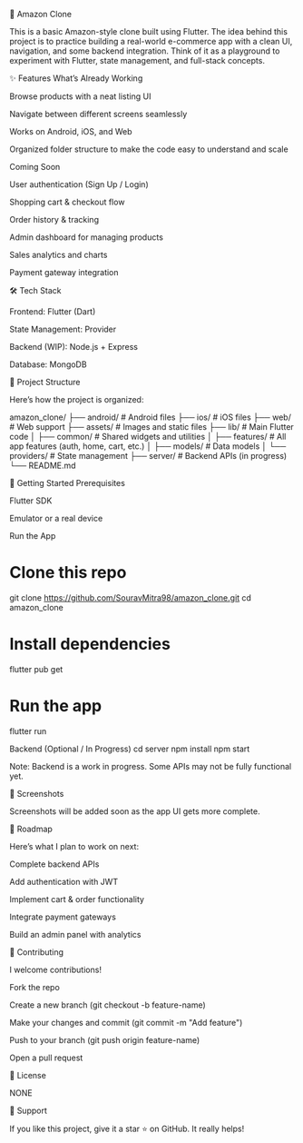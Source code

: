 🛒 Amazon Clone

This is a basic Amazon-style clone built using Flutter.
The idea behind this project is to practice building a real-world e-commerce app with a clean UI, navigation, and some backend integration. Think of it as a playground to experiment with Flutter, state management, and full-stack concepts.

✨ Features
What’s Already Working

Browse products with a neat listing UI

Navigate between different screens seamlessly

Works on Android, iOS, and Web

Organized folder structure to make the code easy to understand and scale

Coming Soon

User authentication (Sign Up / Login)

Shopping cart & checkout flow

Order history & tracking

Admin dashboard for managing products

Sales analytics and charts

Payment gateway integration

🛠 Tech Stack

Frontend: Flutter (Dart)

State Management: Provider

Backend (WIP): Node.js + Express

Database: MongoDB

📂 Project Structure

Here’s how the project is organized:

amazon_clone/
├── android/           # Android files
├── ios/               # iOS files
├── web/               # Web support
├── assets/            # Images and static files
├── lib/               # Main Flutter code
│   ├── common/        # Shared widgets and utilities
│   ├── features/      # All app features (auth, home, cart, etc.)
│   ├── models/        # Data models
│   └── providers/     # State management
├── server/            # Backend APIs (in progress)
└── README.md

🚀 Getting Started
Prerequisites

Flutter SDK

Emulator or a real device

Run the App
# Clone this repo
git clone https://github.com/SouravMitra98/amazon_clone.git
cd amazon_clone

# Install dependencies
flutter pub get

# Run the app
flutter run

Backend (Optional / In Progress)
cd server
npm install
npm start


Note: Backend is a work in progress. Some APIs may not be fully functional yet.

📸 Screenshots

Screenshots will be added soon as the app UI gets more complete.

📝 Roadmap

Here’s what I plan to work on next:

Complete backend APIs

Add authentication with JWT

Implement cart & order functionality

Integrate payment gateways

Build an admin panel with analytics

🤝 Contributing

I welcome contributions!

Fork the repo

Create a new branch (git checkout -b feature-name)

Make your changes and commit (git commit -m "Add feature")

Push to your branch (git push origin feature-name)

Open a pull request

📜 License

NONE

🌟 Support

If you like this project, give it a star ⭐ on GitHub. It really helps!
